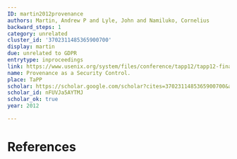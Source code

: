 ```yaml
---
ID: martin2012provenance
authors: Martin, Andrew P and Lyle, John and Namiluko, Cornelius
backward_steps: 1
category: unrelated
cluster_id: '3702311485365900700'
display: martin
due: unrelated to GDPR
entrytype: inproceedings
link: https://www.usenix.org/system/files/conference/tapp12/tapp12-final17.pdf
name: Provenance as a Security Control.
place: TaPP
scholar: https://scholar.google.com/scholar?cites=3702311485365900700&as_sdt=2005&sciodt=0,5&hl=en
scholar_id: nFUVJa5AYTMJ
scholar_ok: true
year: 2012

---
```


# References

